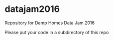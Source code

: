 # datajam2016

Repository for Damp Homes Data Jam 2016

Please put your code in a subdirectory of this repo
